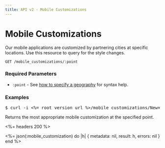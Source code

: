 ```yaml
---
title: API v2 - Mobile Customizations
---
```


# Mobile Customizations

Our mobile applications are customized by partnering cities at specific locations. Use this resource to query for the style changes.

    GET /mobile_customizations/:point

### Required Parameters

* `:point` - See <a href="/#geography">how to specify a geography</a> for syntax help.

### Examples

<pre class="terminal">
$ curl -i <%= root_version_url %>/mobile_customizations/New+Haven,+CT
</pre>

Returns the most appropriate mobile customization at the specified point.

<%= headers 200 %>

<%= 
  json(:mobile_customization) do |h| 
    { metadata: nil,
      result: h,
      errors: nil
    }
  end 
%>

